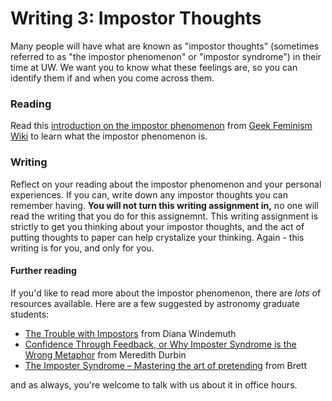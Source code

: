# Writing 3: Impostor Thoughts

Many people will have what are known as "impostor thoughts" (sometimes referred to as "the impostor phenomenon" or "impostor syndrome") in their time at UW. We want you to know what these feelings are, so you can identify them if and when you come across them.

### Reading

Read this [introduction on the impostor phenomenon](http://staff.washington.edu/bmmorris/docs/Impostor_syndrome_Geek_Feminism_Wiki.pdf) from [Geek Feminism Wiki](http://geekfeminism.wikia.com/wiki/Impostor_syndrome) to learn what the impostor phenomenon is. 

### Writing

Reflect on your reading about the impostor phenomenon and your personal experiences. If you can, write down any impostor thoughts you can remember having. **You will not turn this writing assignment in,** no one will read the writing that you do for this assignemnt. This writing assignment is strictly to get you thinking about your impostor thoughts, and the act of putting thoughts to paper can help crystalize your thinking. Again - this writing is for you, and only for you.

#### Further reading

If you'd like to read more about the impostor phenomenon, there are _lots_ of resources available. Here are a few suggested by astronomy graduate students:

* [The Trouble with Impostors](http://www.catehuston.com/blog/2016/08/25/the-trouble-with-imposters/) from Diana Windemuth
* [Confidence Through Feedback, or Why Imposter Syndrome is the Wrong Metaphor](http://blog.bethcodes.com/confidence-through-feedback) from Meredith Durbin
* [The Imposter Syndrome – Mastering the art of pretending](https://medium.com/the-year-of-the-looking-glass/the-imposter-syndrome-9e23e2326d88#.9drfvqe2u) from Brett

and as always, you're welcome to talk with us about it in office hours.
